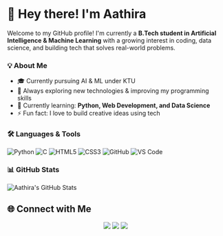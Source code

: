 # 👋 Hey there! I'm Aathira

Welcome to my GitHub profile! I'm currently a **B.Tech student in Artificial Intelligence & Machine Learning** with a growing interest in coding, data science, and building tech that solves real-world problems.

### 💡 About Me
- 🎓 Currently pursuing AI & ML under KTU
- 💬 Always exploring new technologies & improving my programming skills
- 🌱 Currently learning: **Python, Web Development, and Data Science**
- ⚡ Fun fact: I love to build creative ideas using tech

### 🛠️ Languages & Tools
![Python](https://img.shields.io/badge/Python-3776AB?style=flat&logo=python&logoColor=white)
![C](https://img.shields.io/badge/C-00599C?style=flat&logo=c&logoColor=white)
![HTML5](https://img.shields.io/badge/HTML5-E34F26?style=flat&logo=html5&logoColor=white)
![CSS3](https://img.shields.io/badge/CSS3-1572B6?style=flat&logo=css3&logoColor=white)
![GitHub](https://img.shields.io/badge/GitHub-100000?style=flat&logo=github&logoColor=white)
![VS Code](https://img.shields.io/badge/VS_Code-007ACC?style=flat&logo=visual-studio-code&logoColor=white)

### 📊 GitHub Stats
![Aathira's GitHub Stats](https://github-readme-stats.vercel.app/api?username=its-aathira&show_icons=true&theme=radical)

## 🌐 Connect with Me

<p align="center">
  <a href="https://linkedin.com/in/http://www.linkedin.com/in/s-aathira-215b19290" target="_blank"><img src="https://img.shields.io/badge/LinkedIn-blue?style=for-the-badge&logo=linkedin&logoColor=white" /></a>
  <a href="https://leetcode.com/https://leetcode.com/u/Aathira_S/" target="_blank"><img src="https://img.shields.io/badge/LeetCode-orange?style=for-the-badge&logo=LeetCode&logoColor=white" /></a>
  <a href="https://auth.geeksforgeeks.org/user/https://www.geeksforgeeks.org/user/saathirhvsb/" target="_blank"><img src="https://img.shields.io/badge/GeeksforGeeks-darkgreen?style=for-the-badge&logo=GeeksforGeeks&logoColor=white" /></a>
</p>


